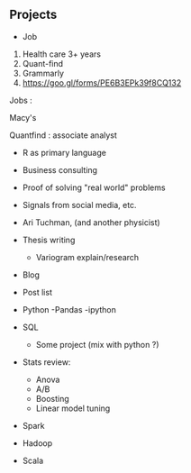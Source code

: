 

## Projects 

* Job 
1. Health care 3+ years 
2. Quant-find 
3. Grammarly 
3.  https://goo.gl/forms/PE6B3EPk39f8CQ132



Jobs : 

Macy's 

Quantfind : associate analyst 
  * R as primary language 
  * Business consulting 
  * Proof of solving "real world" problems 
  * Signals from social media, etc. 
  * Ari Tuchman, (and another physicist)


* Thesis writing 
  - Variogram explain/research 

* Blog 
- Post list 

* Python
  -Pandas
  -ipython 

* SQL 
  - Some project (mix with python ?) 
  
* Stats review: 
  - Anova
  - A/B 
  - Boosting 
  - Linear model tuning 

* Spark 
* Hadoop 
* Scala